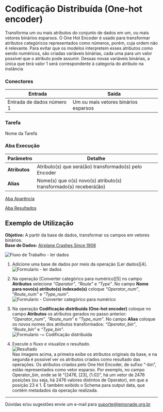 # Codificação Distribuída (One-hot encoder)

Transforma um ou mais atributos do conjunto de dados em um, ou mais vetores binários esparsos. O One Hot Encoder é usado para transformar atributos categóricos representados como números, porém, cuja ordem não é relevante. Para evitar que os modelos interpretem esses atributos como sendo numéricos, são criadas variáveis binárias, cada uma para um valor possível que o atributo pode assumir. Dessas novas variáveis binárias, a única que terá valor 1 será correspondente à categoria do atributo na instância


### Conectores
| Entrada | Saída |
| --- | --- |
| Entrada de dados número 1 | Um ou mais vetores binários esparsos |

### Tarefa
Nome da Tarefa

### Aba Execução
| Parâmetro | Detalhe |
| --- | --- |
| **Atributos** | Atributo(s) que será(ão) transformado(s) pelo Encoder |
| **Alias** | Nome(s) que o(s) novo(s) atributo(s) transformado(s) receberá(ão) |

[Aba Aparência][1]

[Aba Resultados][2] 

## Exemplo de Utilização
**Objetivo:** A partir da base de dados, transformar os campos em vetores binários.\
**Base de Dados:** [Airplane Crashes Since 1908][3]

![Fluxo de Trabalho - ler dados](/img/spark/pre-processamento-de-dados//representacao-de-atributos-codificacao-distribuida/image5.png)

1. Adicione uma base de dados por meio da operação [Ler dados][4].\
![Formulario - ler dados](/img/spark/pre-processamento-de-dados//representacao-de-atributos-codificacao-distribuida/image3.png)

2. Na operação [Converter categórico para numérico][5] no campo **Atributos** selecione *“Operator”*, *“Route”* e *“Type”*. No campo **Nome para novo(s) atributo(s) indexado(s)** coloque *“Operator_num”*, “*Route_num”* e *“Type_num”*.\
![Formulario - Converter categórico para numérico](/img/spark/pre-processamento-de-dados//representacao-de-atributos-codificacao-distribuida/image2.png)

3. Na operação **Codificação distribuída (One-hot encoder)** coloque no campo **Atributos** os atributos gerados no passo anterior: *“Operator_num”*, *“Route_num”* e *“Type_num”*. No campo **Alias** coloque os novos nomes dos atributos transformados: *“Operator_bin”*, *“Route_bin”* e *“Type_bin”*.\
![Formulario -= Codificação distribuída](/img/spark/pre-processamento-de-dados//representacao-de-atributos-codificacao-distribuida/image4.png)

4. Execute o fluxo e visualize o resultado.\
![Resultado](/img/spark/pre-processamento-de-dados//representacao-de-atributos-codificacao-distribuida/image1.png)\
Nas imagens acima, a primeira exibe os atributos originais da base, e na segunda é possível ver os atributos criados como resultado das operações. Os atributos criados pelo One Hot Encoder, de sufixo “-bin”, estão representados como vetor esparso. Por exemplo, no campo Operator_bin, onde se lê “(2476, [23], [1.0])”, há um vetor de 2476 posições (ou seja, há 2476 valores distintos de Operator), em que a posição 23 é 1. É também exibido o Schema para output data, que contém metadados da operação realizada. 
---
Dúvidas e/ou sugestões envie um e-mail para suporte@lemonade.org.br

[Link na propria pagina]: #link-vem-pra-ca
[1]: /spark/
[2]: /spark/
[3]: /spark/